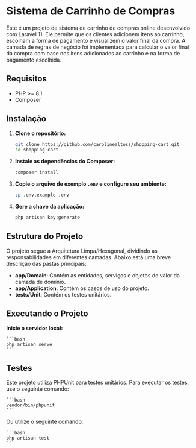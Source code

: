 # Sistema de Carrinho de Compras

Este é um projeto de sistema de carrinho de compras online desenvolvido com Laravel 11. Ele permite que os clientes adicionem itens ao carrinho, escolham a forma de pagamento e visualizem o valor final da compra. A camada de regras de negócio foi implementada para calcular o valor final da compra com base nos itens adicionados ao carrinho e na forma de pagamento escolhida.

## Requisitos

- PHP >= 8.1
- Composer

## Instalação

1. **Clone o repositório:**

    ```bash
    git clone https://github.com/carolinealtoss/shopping-cart.git
    cd shopping-cart
    ```

2. **Instale as dependências do Composer:**

    ```bash
    composer install
    ```

3. **Copie o arquivo de exemplo `.env` e configure seu ambiente:**

    ```bash
    cp .env.example .env
    ```

4. **Gere a chave da aplicação:**

    ```bash
    php artisan key:generate
    ```

## Estrutura do Projeto

O projeto segue a Arquitetura Limpa/Hexagonal, dividindo as responsabilidades em diferentes camadas. Abaixo está uma breve descrição das pastas principais:

- **app/Domain**: Contém as entidades, serviços e objetos de valor da camada de domínio.
- **app/Application**: Contém os casos de uso do projeto.
- **tests/Unit**: Contém os testes unitários.

## Executando o Projeto

**Inicie o servidor local:**

    ```bash
    php artisan serve
    ```

## Testes

Este projeto utiliza PHPUnit para testes unitários. Para executar os testes, use o seguinte comando:

    ```bash
    vendor/bin/phpunit
    ```

Ou utilize o seguinte comando:

    ```bash
    php artisan test
    ```
